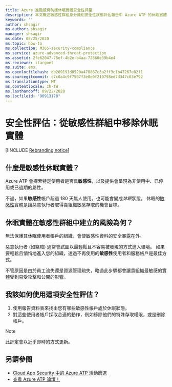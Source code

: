 ```yaml
---
title: Azure 進階威脅防護休眠實體安全性評量
description: 本文概述敏感性群組身分識別安全性狀態評估報告中 Azure ATP 的休眠實體。
keywords: ''
author: shsagir
ms.author: shsagir
manager: shsagir
ms.date: 08/25/2020
ms.topic: how-to
ms.collection: M365-security-compliance
ms.service: azure-advanced-threat-protection
ms.assetid: 2fe62047-75ef-4b2e-b4aa-72860e39b4e4
ms.reviewer: itargoet
ms.suite: ems
ms.openlocfilehash: db289191d8520a478867c3a2ff3c1b47267e82f1
ms.sourcegitcommit: c7c0a4c9f7507f3e8e0f219798ed7d347c03e792
ms.translationtype: MT
ms.contentlocale: zh-TW
ms.lasthandoff: 09/22/2020
ms.locfileid: "90913178"
---
```

# <a name="security-assessment-dormant-entities-in-sensitive-groups"></a>安全性評估：**從敏感性群組中移除休眠實體**

[!INCLUDE [Rebranding notice](includes/rebranding.md)]

## <a name="what-are-sensitive-dormant-entities"></a>什麼是**敏感性**休眠實體？

Azure ATP 會探索特定使用者是否具**敏感性**，以及提供會呈現為非使用中、已停用或已過期的屬性。

不過，如果**敏感性**帳戶超過 180 天無人使用。也可能會變成*休眠*狀態。 休眠的[敏感性](sensitive-accounts.md)實體是讓惡意執行者取得貴組織敏感存取的機會目標。

## <a name="what-risk-do-dormant-entities-create-in-sensitive-groups"></a>休眠實體在**敏感性**群組中建立的風險為何？

無法保護其休眠使用者帳戶的組織，會使敏感性資料的安全暴露在外。

惡意執行者 (如竊賊) 通常會試圖以最輕鬆且不容易被發現的方式進入環境。 如果要輕鬆且悄悄地進入您的組織，透過不再使用的**敏感性**使用者和服務帳戶是最佳方式。

不管原因是由於員工流失還是資源管理疏失，略過此步驟都會讓貴組織最敏感的實體受到易受攻擊和公開的影響。

## <a name="how-do-i-use-this-security-assessment"></a>我該如何使用這項安全性評估？

1. 使用報告資料表來找出您有哪些敏感性帳戶處於休眠狀態。
1. 對這些使用者帳戶採取合適的動作，例如移除他們的特殊存取權限，或是刪除帳戶。

> [!NOTE]
> 此評定會以近乎即時的方式更新。

## <a name="see-also"></a>另請參閱

- [Cloud App Security 中的 Azure ATP 活動篩選](activities-filtering-mcas.md)
- [查看 Azure ATP 論壇！](https://aka.ms/azureatpcommunity)
